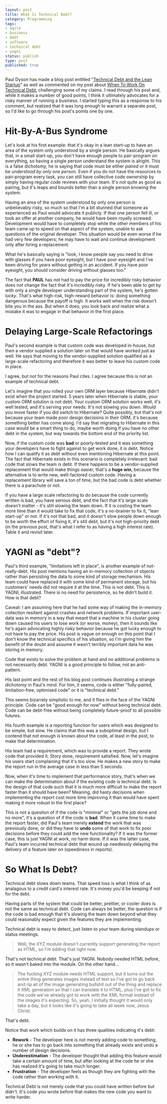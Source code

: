 ```yaml
---
layout: post
title: What Is Technical Debt?
category: Programming
tags:
- agile
- business
- debt
- software
- technical debt
- yagni
status: publish
type: post
published: true
---
```


Paul Dyson has made a blog post entitled "[Technical Debt and the Lean Startup](http://pauldyson.wordpress.com/2011/08/15/technical-debt-and-the-lean-startup/")" as well as commented on my post about [When To Work On Technical Debt](http://www.nomachetejuggling.com/2011/07/22/when-to-work-on-technical-debt/"), challenging some of my claims.  I read through his post and, while it makes a number of good points, I think it ultimately advocates for a risky manner of running a business.  I started typing this as a response to his comment, but realized that it was long enough to warrant a separate post, so I'd like to go through his post's points one by one.

# Hit-By-A-Bus Syndrome

Let's look at his first example: that it's okay in a lean start-up to have an area of the system only understood by a single person.  He basically argues that, in a small start-up, you don't have enough people to pair-program on everything, so having a single person understand the system is alright.  This is a false dichotomy, he is saying that code must be either _paired_ or it must be _understood by only one person._  Even if you do not have the resources to pair-program every task, you can still have collective code ownership by simply having regular code reviews with your team.  It's not quite as good as pairing, but it's leaps and bounds better than a single person knowing the system.

Having an area of the system understood by only one person is unbelievably risky, so much so that I'm a bit stunned that someone as experienced as Paul would advocate it publicly.  If that one person fell ill, or took an offer at another company, he would have been royally screwed.  Development would have to completely stop while the other members of his team came up to speed on that aspect of the system, unable to ask questions of the original developer.  This situation would be even worse if he had very few developers; he may have to wait and continue development only after hiring a replacement.

What he's basically saying is "look, I know people say you need to drive with glasses if you have poor eyesight, but I have poor eyesight and I've been driving for years without getting in an accident.  If you have poor eyesight, you should consider driving without glasses too."

The fact that **PAUL** has not had to pay the price for incredibly risky behavior does not change the fact that it's incredibly risky.  If he's been able to get by with only a single developer understanding part of the system, he's gotten _lucky_.  That's what high-risk, high-reward behavior is: doing something dangerous because the payoff is high.  It works well when the risk doesn't bite you in the ass.  But when it does, you look back and realize what a mistake it was to engage in that behavior in the first place.

# Delaying Large-Scale Refactorings

Paul's second example is that custom code was developed in-house, but then a vendor supplied a solution later on that would have worked just as well.  He says that moving to the vendor-supplied solution qualified as a large-scale refactoring and therefore it was better to leave his custom code in place.

I agree, but not for the reasons Paul cites.  I agree because this is not an example of technical debt.

Let's imagine that you rolled your own ORM layer because Hibernate didn't exist when the project started. 5 years later when Hibernate is stable, your custom ORM solution is not debt.  Your custom ORM solution works well, it's well tested, and it's serving your needs.  It's not slowing you down.  Would you move faster if you did switch to Hibernate?  Quite possibly, but that's not because your team made poor design decisions in their ORM, it's because something better has come along.  I'd say that migrating to Hibernate in this case would be a smart thing to do, maybe worth doing if you have no other debt in the system, but way towards the bottom end of the priority list.

Now, if the custom code was **bad** or poorly-tested and it was something your developers have to fight against to get work done, it is debt.  Notice how I can qualify it as debt without even mentioning Hibernate at this point.  The fact that Hibernate exists in this scenario is completely irrelevant: bad code that slows the team is debt.  If there happens to be a vendor-supplied replacement that would make things easier, that's a **huge win**, because the alternative is to write new, well-factored custom code.  Having a replacement library will save a ton of time, but the bad code is debt whether there is a parachute or not.

If you have a large scale refactoring to do because the code currently written is bad, you have serious debt, and the fact that it's large scale doesn't matter - it's still slowing the team down.  If it is costing the team more time than it would take to fix that code, it's a no-brainer to fix it, "lean start-up" or not.  If it's not that bad, and it doesn't slow people down enough to be worth the effort of fixing it, it's still debt, but it's not high-priority debt (in the previous post, that's what I refer to as having a high interest rate).  Table it and revisit later.

# YAGNI as "debt"?

Paul's third example, "limitations left in place", is another example of not-really-debt.  His post mentions having an in-memory collection of objects rather than persisting the data to some kind of storage mechanism.  His team could have replaced it with some kind of permanent storage, but his customers' needs did not require it at the time.  This is not debt.  This is YAGNI, illustrated.  There is no need for persistence, so he didn't build it.  How is that debt?

Caveat: I am assuming here that he had some way of making the in-memory collection resilient against crashes and network problems.  If important user-data was in memory in a way that meant that a machine in his cluster going down caused his users to lose work (or worse, money), then it sounds like he's again advocating highly risky behavior because he got lucky enough to not have to pay the price.  His post is vague on enough on this point that I don't know the technical specifics of his situation, so I'm giving him the benefit of the doubt and assume it wasn't terribly important data he was storing in memory.

Code that exists to solve the problem at hand and no additional problems is not necessarily debt.  YAGNI is a good principle to follow, not an anti-pattern.

His last point and the rest of his blog post continues illustrating a strange dichotomy in Paul's mind.  For him, it seems, code is either "fully-paired, limitation-free, optimised code" or it is "technical debt."

This seems bizarrely simplistic to me, and it flies in the face of the YAGNI principle.  Code can be "good enough for now" without being technical debt.  Code can be debt-free without being completely future-proof to all possible futures.

His fourth example is a reporting function for users which was designed to be simple, but slow.  He claims that this was a suboptimal design, but I contend that not enough is known about the code, at least in the post, to make that determination.

His team had a requirement, which was to provide a report.  They wrote code that provided it.  Story done, requirement satisfied.  Now, let's imagine his users start complaining that it's too slow.  He makes a new story to make the report run in the average case in less than 5 seconds.

Now, when it's time to implement that performance story, that's when we can make the determination about if the existing code is technical debt.  Is the design of that code such that it is much more difficult to make the report faster than it should have been?  Meaning, did hasty decisions when implementing the report cost more time improving it than would have spent making it more robust in the first place?

This is not a question of if the code is "minimal" or "gets the job done and no more", it's a question of if the code is **bad**.  When it came time to make the report faster, did Paul's team merely **extend** the work that was previously done, or did they have to **undo** some of that work to fix poor decisions before they could add the new functionality?  If it was the former case, this is just YAGNI at work, no harm done.  If it was the latter case, Paul's team incurred technical debt that wound up needlessly delaying the delivery of a feature later on (speediness in reports).  

# So What Is Debt?

Technical debt slows down teams.  That speed loss is what I think of as analagous to a credit card's interest rate.  It's money you'd be keeping if not for the debt. 

Having parts of the system that could be better, prettier, or cooler does is not the same as technical debt.  Code can always be better, the question is if the code is bad enough that it's slowing the team down beyond what they could reasonably expect given the features they are implementing.

Technical debt is easy to detect, just listen to your team during standups or status meetings.

 > Well, the XYZ module doesn't currently support generating the report as HTML, so I'm adding that right now.

That's not technical debt.  That's just YAGNI.  Nobody needed HTML before, so it wasn't baked into the module.  On the other hand...

 > The fucking XYZ module needs HTML support, but it turns out the entire thing generates images instead of text so I've got to go back and rip all of the image generating bullshit out of the thing and replace it XML generation so that I can translate it to HTML, plus I've got to fix the code we've already got to work with the XML format instead of the images it's expecting.  So, yeah, I initially thought it would only take a day, but it looks like it's going to take all week now, Jesus Christ.

That's debt.

Notice that work which builds on it has three qualities indicating it's debt:

 * **Rework** - The developer here is not merely adding code to something, he or she has to go back into something that already exists and undo a number of design decisions.
 * **Underestimation** - The developer thought that adding this feature would take a certain amount of time, but after looking at the code he or she has realized it's going to take much longer.
 * **Frustration** - The developer feels as though they are fighting with the code rather than working with it.

Technical Debt is not merely code that you could have written before but didn't.  It's code you wrote before that makes the new code you want to write harder.
